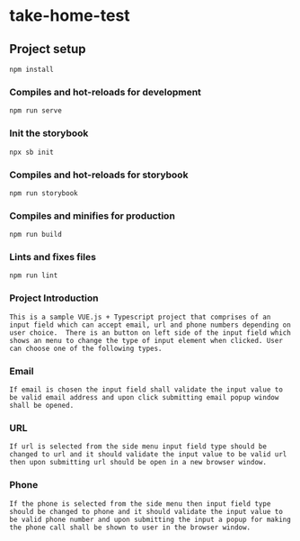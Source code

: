 # take-home-test

## Project setup
```
npm install
```

### Compiles and hot-reloads for development
```
npm run serve
```

### Init the storybook
```
npx sb init
```

### Compiles and hot-reloads for storybook
```
npm run storybook
```

### Compiles and minifies for production
```
npm run build
```

### Lints and fixes files
```
npm run lint
```

### Project Introduction
```
This is a sample VUE.js + Typescript project that comprises of an input field which can accept email, url and phone numbers depending on user choice.  There is an button on left side of the input field which shows an menu to change the type of input element when clicked. User can choose one of the following types.
```

### Email
```
If email is chosen the input field shall validate the input value to be valid email address and upon click submitting email popup window shall be opened.
```
### URL
```
If url is selected from the side menu input field type should be changed to url and it should validate the input value to be valid url then upon submitting url should be open in a new browser window.
```
### Phone
```
If the phone is selected from the side menu then input field type should be changed to phone and it should validate the input value to be valid phone number and upon submitting the input a popup for making the phone call shall be shown to user in the browser window.
```